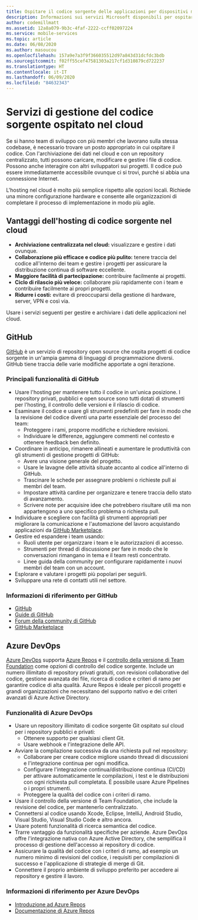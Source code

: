 ```yaml
---
title: Ospitare il codice sorgente delle applicazioni per dispositivi mobili nel cloud con GitHub e Azure DevOps
description: Informazioni sui servizi Microsoft disponibili per ospitare il codice delle applicazioni per dispositivi mobili nel cloud.
author: codemillmatt
ms.assetid: 12a8a079-9b3c-4faf-2222-ccff02097224
ms.service: mobile-services
ms.topic: article
ms.date: 06/08/2020
ms.author: masoucou
ms.openlocfilehash: 157a9e7a3f9f366035512d97a843d31dcfdc3bdb
ms.sourcegitcommit: f02ff55cef47581303a217cf1d310879cd722237
ms.translationtype: HT
ms.contentlocale: it-IT
ms.lasthandoff: 06/09/2020
ms.locfileid: "84632343"
---
```

# <a name="cloud-hosted-source-code-management-services"></a>Servizi di gestione del codice sorgente ospitato nel cloud

Se si hanno team di sviluppo con più membri che lavorano sulla stessa codebase, è necessario trovare un posto appropriato in cui ospitare il codice. Con l'archiviazione dei dati nel cloud e con un repository centralizzato, tutti possono caricare, modificare e gestire i file di codice. Possono anche interagire con altri sviluppatori sui progetti. Il codice può essere immediatamente accessibile ovunque ci si trovi, purché si abbia una connessione Internet.

L'hosting nel cloud è molto più semplice rispetto alle opzioni locali. Richiede una minore configurazione hardware e consente alle organizzazioni di completare il processo di implementazione in modo più agile.

## <a name="benefits-of-hosting-source-code-in-the-cloud"></a>Vantaggi dell'hosting di codice sorgente nel cloud

- **Archiviazione centralizzata nel cloud:** visualizzare e gestire i dati ovunque.
- **Collaborazione più efficace e codice più pulito:** tenere traccia del codice all'interno dei team e gestire i progetti per assicurare la distribuzione continua di software eccellente.
- **Maggiore facilità di partecipazione:** contribuire facilmente ai progetti.
- **Ciclo di rilascio più veloce:** collaborare più rapidamente con i team e contribuire facilmente ai propri progetti.
- **Ridurre i costi:** evitare di preoccuparsi della gestione di hardware, server, VPN e così via.

Usare i servizi seguenti per gestire e archiviare i dati delle applicazioni nel cloud.

## <a name="github"></a>GitHub

[GitHub](https://github.com/) è un servizio di repository open source che ospita progetti di codice sorgente in un'ampia gamma di linguaggi di programmazione diversi. GitHub tiene traccia delle varie modifiche apportate a ogni iterazione.

### <a name="github-key-features"></a>Principali funzionalità di GitHub

- Usare l'hosting per mantenere tutto il codice in un'unica posizione. I repository privati, pubblici e open source sono tutti dotati di strumenti per l'hosting, il controllo delle versioni e il rilascio di codice.
- Esaminare il codice e usare gli strumenti predefiniti per fare in modo che la revisione del codice diventi una parte essenziale del processo del team:
  - Proteggere i rami, proporre modifiche e richiedere revisioni.
  - Individuare le differenze, aggiungere commenti nel contesto e ottenere feedback ben definito.
- Coordinare in anticipo, rimanere allineati e aumentare le produttività con gli strumenti di gestione progetti di GitHub:
  - Avere una visione generale del progetto.
  - Usare le lavagne delle attività situate accanto al codice all'interno di GitHub.
  - Trascinare le schede per assegnare problemi o richieste pull ai membri del team.
  - Impostare attività cardine per organizzare e tenere traccia dello stato di avanzamento.
  - Scrivere note per acquisire idee che potrebbero risultare utili ma non appartengono a uno specifico problema o richiesta pull.
- Individuare e scegliere con facilità gli strumenti appropriati per migliorare la comunicazione e l'automazione del lavoro acquistando applicazioni da [GitHub Marketplace](https://github.com/marketplace).
- Gestire ed espandere i team usando: 
  - Ruoli utente per organizzare i team e le autorizzazioni di accesso.
  - Strumenti per thread di discussione per fare in modo che le conversazioni rimangano in tema e il team resti concentrato.
  - Linee guida della community per configurare rapidamente i nuovi membri del team con un account.
- Esplorare e valutare i progetti più popolari per seguirli.
- Sviluppare una rete di contatti utili nel settore.

### <a name="github-references"></a>Informazioni di riferimento per GitHub

- [GitHub](https://github.com/)
- [Guide di GitHub](https://guides.github.com/)
- [Forum della community di GitHub](https://github.community/)
- [GitHub Marketplace](https://github.com/marketplace)

## <a name="azure-devops"></a>Azure DevOps

[Azure DevOps](https://azure.microsoft.com/services/devops/) supporta [Azure Repos](https://azure.microsoft.com/services/devops/repos/) e il [controllo della versione di Team Foundation](https://docs.microsoft.com/azure/devops/repos/tfvc/index?view=azure-devops) come opzioni di controllo del codice sorgente. Include un numero illimitato di repository privati gratuiti, con revisioni collaborative del codice, gestione avanzata dei file, ricerca di codice e criteri di ramo per garantire codice di alta qualità. Azure Repos è ideale per piccoli progetti e grandi organizzazioni che necessitano del supporto nativo e dei criteri avanzati di Azure Active Directory.

### <a name="azure-devops-features"></a>Funzionalità di Azure DevOps

- Usare un repository illimitato di codice sorgente Git ospitato sul cloud per i repository pubblici e privati:
  - Ottenere supporto per qualsiasi client Git.
  - Usare webhook e l'integrazione delle API.
- Avviare la compilazione successiva da una richiesta pull nel repository:
  - Collaborare per creare codice migliore usando thread di discussioni e l'integrazione continua per ogni modifica.
  - Configurare l'integrazione continua/distribuzione continua (CI/CD) per attivare automaticamente le compilazioni, i test e le distribuzioni con ogni richiesta pull completata. È possibile usare Azure Pipelines o i propri strumenti.
  - Proteggere la qualità del codice con i criteri di ramo.
- Usare il controllo della versione di Team Foundation, che include la revisione del codice, per mantenerlo centralizzato.
- Connettersi al codice usando Xcode, Eclipse, IntelliJ, Android Studio, Visual Studio, Visual Studio Code e altro ancora.
- Usare potenti funzionalità di ricerca semantica del codice.
- Trarre vantaggio da funzionalità specifiche per aziende. Azure DevOps offre l'integrazione nativa con Azure Active Directory, che semplifica il processo di gestione dell'accesso ai repository di codice.
- Assicurare la qualità del codice con i criteri di ramo, ad esempio un numero minimo di revisioni del codice, i requisiti per compilazioni di successo e l'applicazione di strategie di merge di Git.
- Connettere il proprio ambiente di sviluppo preferito per accedere ai repository e gestire il lavoro.

### <a name="azure-devops-references"></a>Informazioni di riferimento per Azure DevOps

- [Introduzione ad Azure Repos](https://azure.microsoft.com/services/devops/repos/) 
- [Documentazione di Azure Repos](/azure/devops/repos/?view=azure-devops)
